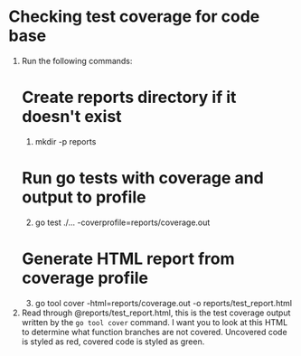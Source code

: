 # Checking test coverage for code base
1. Run the following commands:
    # Create reports directory if it doesn't exist
	1. mkdir -p reports
	# Run go tests with coverage and output to profile
	2. go test ./... -coverprofile=reports/coverage.out
	# Generate HTML report from coverage profile
	3. go tool cover -html=reports/coverage.out -o reports/test_report.html
2. Read through @reports/test_report.html, this is the test coverage output written by the `go tool cover` command. I want you to look at this HTML to determine what function branches are not covered. Uncovered code is styled as red, covered code is styled as green.

